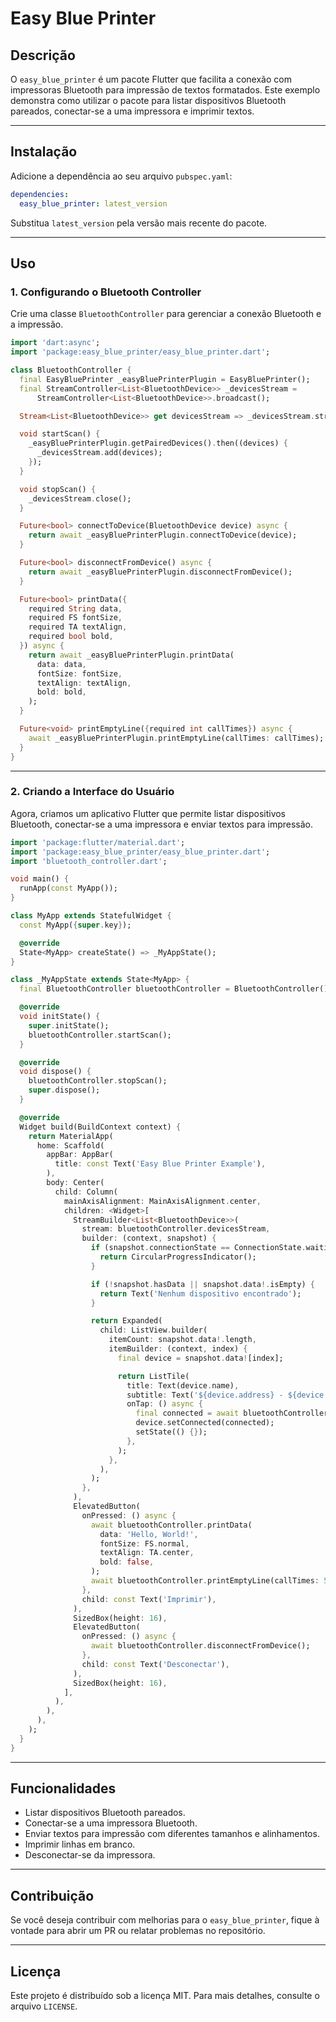 # Easy Blue Printer

## Descrição
O `easy_blue_printer` é um pacote Flutter que facilita a conexão com impressoras Bluetooth para impressão de textos formatados. Este exemplo demonstra como utilizar o pacote para listar dispositivos Bluetooth pareados, conectar-se a uma impressora e imprimir textos.

---

## Instalação
Adicione a dependência ao seu arquivo `pubspec.yaml`:

```yaml
dependencies:
  easy_blue_printer: latest_version
```

Substitua `latest_version` pela versão mais recente do pacote.

---

## Uso

### 1. Configurando o Bluetooth Controller
Crie uma classe `BluetoothController` para gerenciar a conexão Bluetooth e a impressão.

```dart
import 'dart:async';
import 'package:easy_blue_printer/easy_blue_printer.dart';

class BluetoothController {
  final EasyBluePrinter _easyBluePrinterPlugin = EasyBluePrinter();
  final StreamController<List<BluetoothDevice>> _devicesStream =
      StreamController<List<BluetoothDevice>>.broadcast();

  Stream<List<BluetoothDevice>> get devicesStream => _devicesStream.stream;

  void startScan() {
    _easyBluePrinterPlugin.getPairedDevices().then((devices) {
      _devicesStream.add(devices);
    });
  }

  void stopScan() {
    _devicesStream.close();
  }

  Future<bool> connectToDevice(BluetoothDevice device) async {
    return await _easyBluePrinterPlugin.connectToDevice(device);
  }

  Future<bool> disconnectFromDevice() async {
    return await _easyBluePrinterPlugin.disconnectFromDevice();
  }

  Future<bool> printData({
    required String data,
    required FS fontSize,
    required TA textAlign,
    required bool bold,
  }) async {
    return await _easyBluePrinterPlugin.printData(
      data: data,
      fontSize: fontSize,
      textAlign: textAlign,
      bold: bold,
    );
  }

  Future<void> printEmptyLine({required int callTimes}) async {
    await _easyBluePrinterPlugin.printEmptyLine(callTimes: callTimes);
  }
}
```

---

### 2. Criando a Interface do Usuário
Agora, criamos um aplicativo Flutter que permite listar dispositivos Bluetooth, conectar-se a uma impressora e enviar textos para impressão.

```dart
import 'package:flutter/material.dart';
import 'package:easy_blue_printer/easy_blue_printer.dart';
import 'bluetooth_controller.dart';

void main() {
  runApp(const MyApp());
}

class MyApp extends StatefulWidget {
  const MyApp({super.key});

  @override
  State<MyApp> createState() => _MyAppState();
}

class _MyAppState extends State<MyApp> {
  final BluetoothController bluetoothController = BluetoothController();

  @override
  void initState() {
    super.initState();
    bluetoothController.startScan();
  }

  @override
  void dispose() {
    bluetoothController.stopScan();
    super.dispose();
  }

  @override
  Widget build(BuildContext context) {
    return MaterialApp(
      home: Scaffold(
        appBar: AppBar(
          title: const Text('Easy Blue Printer Example'),
        ),
        body: Center(
          child: Column(
            mainAxisAlignment: MainAxisAlignment.center,
            children: <Widget>[
              StreamBuilder<List<BluetoothDevice>>(
                stream: bluetoothController.devicesStream,
                builder: (context, snapshot) {
                  if (snapshot.connectionState == ConnectionState.waiting) {
                    return CircularProgressIndicator();
                  }

                  if (!snapshot.hasData || snapshot.data!.isEmpty) {
                    return Text('Nenhum dispositivo encontrado');
                  }

                  return Expanded(
                    child: ListView.builder(
                      itemCount: snapshot.data!.length,
                      itemBuilder: (context, index) {
                        final device = snapshot.data![index];

                        return ListTile(
                          title: Text(device.name),
                          subtitle: Text('${device.address} - ${device.connected}'),
                          onTap: () async {
                            final connected = await bluetoothController.connectToDevice(device);
                            device.setConnected(connected);
                            setState(() {});
                          },
                        );
                      },
                    ),
                  );
                },
              ),
              ElevatedButton(
                onPressed: () async {
                  await bluetoothController.printData(
                    data: 'Hello, World!',
                    fontSize: FS.normal,
                    textAlign: TA.center,
                    bold: false,
                  );
                  await bluetoothController.printEmptyLine(callTimes: 5);
                },
                child: const Text('Imprimir'),
              ),
              SizedBox(height: 16),
              ElevatedButton(
                onPressed: () async {
                  await bluetoothController.disconnectFromDevice();
                },
                child: const Text('Desconectar'),
              ),
              SizedBox(height: 16),
            ],
          ),
        ),
      ),
    );
  }
}
```

---

## Funcionalidades
- Listar dispositivos Bluetooth pareados.
- Conectar-se a uma impressora Bluetooth.
- Enviar textos para impressão com diferentes tamanhos e alinhamentos.
- Imprimir linhas em branco.
- Desconectar-se da impressora.

---

## Contribuição
Se você deseja contribuir com melhorias para o `easy_blue_printer`, fique à vontade para abrir um PR ou relatar problemas no repositório.

---

## Licença
Este projeto é distribuído sob a licença MIT. Para mais detalhes, consulte o arquivo `LICENSE`.

